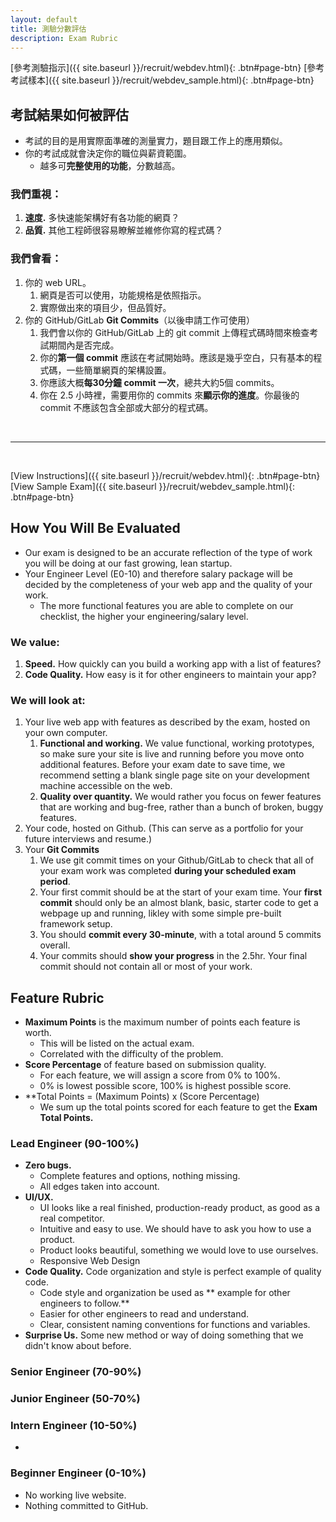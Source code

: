 ```yaml
---
layout: default
title: 測驗分數評估
description: Exam Rubric
---
```


[參考測驗指示]({{ site.baseurl }}/recruit/webdev.html){: .btn#page-btn}
[參考考試樣本]({{ site.baseurl }}/recruit/webdev_sample.html){: .btn#page-btn}

## 考試結果如何被評估
* 考試的目的是用實際面準確的測量實力，題目跟工作上的應用類似。
* 你的考試成就會決定你的職位與薪資範圍。
	* 越多可**完整使用的功能**，分數越高。

### 我們重視：
1. **速度.** 多快速能架構好有各功能的網頁？
1. **品質.** 其他工程師很容易瞭解並維修你寫的程式碼？

### 我們會看：
1. 你的 web URL。
	1. 網頁是否可以使用，功能規格是依照指示。
	1. 實際做出來的項目少，但品質好。
1. 你的 GitHub/GitLab **Git Commits**（以後申請工作可使用）
	1. 我們會以你的 GitHub/GitLab 上的 git commit 上傳程式碼時間來檢查考試期間內是否完成。
	1. 你的**第一個 commit** 應該在考試開始時。應該是幾乎空白，只有基本的程式碼，一些簡單網頁的架構設置。
	1. 你應該大概**每30分鐘 commit 一次**，總共大約5個 commits。
	1. 你在 2.5 小時裡，需要用你的 commits 來**顯示你的進度**。你最後的 commit 不應該包含全部或大部分的程式碼。

<br>

---

<br>

[View Instructions]({{ site.baseurl }}/recruit/webdev.html){: .btn#page-btn}
[View Sample Exam]({{ site.baseurl }}/recruit/webdev_sample.html){: .btn#page-btn}

## How You Will Be Evaluated
* Our exam is designed to be an accurate reflection of the type of work you will be doing at our fast growing, lean startup.
* Your Engineer Level (E0-10) and therefore salary package will be decided by the completeness of your web app and the quality of your work.
	* The more functional features you are able to complete on our checklist, the higher your engineering/salary level.

### We value:
1. **Speed.** How quickly can you build a working app with a list of features?
1. **Code Quality.** How easy is it for other engineers to maintain your app?

### We will look at:
1. Your live web app with features as described by the exam, hosted on your own computer.
	1. **Functional and working.** We value functional, working prototypes, so make sure your site is live and running before you move onto additional features. Before your exam date to save time, we recommend setting a blank single page site on your development machine accessible on the web. 
	1. **Quality over quantity.** We would rather you focus on fewer features that are working and bug-free, rather than a bunch of broken, buggy features. 
1. Your code, hosted on Github. (This can serve as a portfolio for your future interviews and resume.)
1. Your **Git Commits**
	1. We use git commit times on your Github/GitLab to check that all of your exam work was completed **during your scheduled exam period**.
	1. Your first commit should be at the start of your exam time. Your **first commit** should only be an almost blank, basic, starter code to get a webpage up and running, likley with some simple pre-built framework setup.
	1. You should **commit every 30-minute**, with a total around 5 commits overall.
	1. Your commits should **show your progress** in the 2.5hr. Your final commit should not contain all or most of your work. 

## Feature Rubric

* **Maximum Points** is the maximum number of points each feature is worth.
	* This will be listed on the actual exam.
	* Correlated with the difficulty of the problem.
* **Score Percentage** of feature based on submission quality.
	* For each feature, we will assign a score from 0% to 100%.
	* 0% is lowest possible score, 100% is highest possible score.
* **Total Points = (Maximum Points) x (Score Percentage)
	* We sum up the total points scored for each feature to get the **Exam Total Points.**

### Lead Engineer (90-100%)
* **Zero bugs.**
	* Complete features and options, nothing missing.
	* All edges taken into account.
* **UI/UX.**
	* UI looks like a real finished, production-ready product, as good as a real competitor.
	* Intuitive and easy to use. We should have to ask you how to use a product.
	* Product looks beautiful, something we would love to use ourselves.
	* Responsive Web Design
* **Code Quality.** Code organization and style is perfect example of quality code.
	* Code style and organization be used as ** example for other engineers to follow.**
    * Easier for other engineers to read and understand.
    * Clear, consistent naming conventions for functions and variables.
* **Surprise Us.** Some new method or way of doing something that we didn't know about before.


### Senior Engineer (70-90%)



### Junior Engineer (50-70%)


### Intern Engineer (10-50%)
* 

### Beginner Engineer (0-10%)
* No working live website.
* Nothing committed to GitHub.

